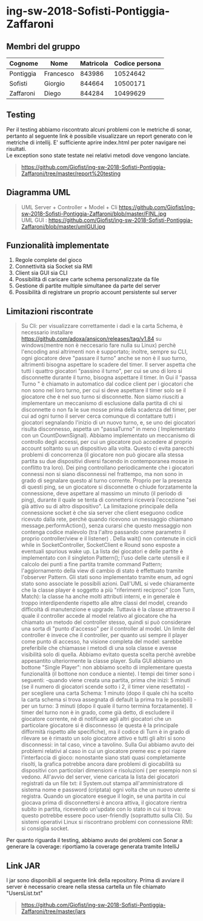 # ing-sw-2018-Sofisti-Pontiggia-Zaffaroni

## Membri del gruppo


Cognome | Nome | Matricola | Codice persona
------------ | ------------- | ------------- | -------------
Pontiggia | Francesco | 843986 | 10524642
Sofisti | Giorgio | 844664 | 10500171
Zaffaroni | Diego | 844284 | 10499629


## Testing
Per il testing abbiamo riscontrato alcuni problemi con le metriche di sonar, pertanto al seguente link è possibile visualizzare un report generato con le metriche di intellij. E' sufficiente aprire index.html per poter navigare nei risultati.  
Le exception sono state testate nei relativi metodi dove vengono lanciate.
> https://github.com/Giofist/ing-sw-2018-Sofisti-Pontiggia-Zaffaroni/tree/master/report%20testing

## Diagramma UML
> UML Server + Controller + Model + Cli https://github.com/Giofist/ing-sw-2018-Sofisti-Pontiggia-Zaffaroni/blob/master/FINL.jpg  
> UML GUI : https://github.com/Giofist/ing-sw-2018-Sofisti-Pontiggia-Zaffaroni/blob/master/umlGUI.jpg

## Funzionalità implementate
1. Regole complete del gioco
2. Connettività sia Socket sia RMI
3. Client sia GUI sia CLI
4. Possibilità di caricare carte schema personalizzate da file
5. Gestione di partite multiple simultanee da parte del server
6. Possibilità di registrare un proprio account persistente sul server

## Limitazioni riscontrate

>Su Cli: per visualizzare correttamente i dadi e la carta Schema, è necessario installare https://github.com/adoxa/ansicon/releases/tag/v1.84 su windows(mentre non è neccesario fare nulla su Linux) perchè l'encoding ansi altrimenti non è supportato; inoltre, sempre su CLI, ogni giocatore deve "passare il turno" anche se non è il suo turno, altrimenti bisogna aspettare lo scadere del timer. Il server aspetta che tutti i quattro giocatori "passino il turno", per cui se uno di loro si disconnette durante il turno, bisogna aspettare il timer. In Gui il "passa Turno " è chiamato in automatico dal codice client per i giocatori che non sono nel loro turno, per cui si deve aspettare il timer solo se il giocatore che è nel suo turno si disconnette. Non siamo riusciti a implementare un meccanismo di esclusione dalla partita di chi si disconnette o non fa le sue mosse prima della scadenza del timer, per cui ad ogni turno il server cerca comunque di contattare tutti i giocatori segnalando l'inizio di un nuovo turno, e, se uno dei giocatori risulta disconnesso, aspetta un "passaTurno" in meno ( Implementato con un CountDownSignal).
Abbiamo implementato un meccanismo di controllo degli accessi, per cui un giocatore può accedere al proprio account soltanto su un dispositivo alla volta. Questo ci evita parecchi problemi di concorrenza (il giocatore non può giocare alla stessa partita su due dispositivi diversi facendo in contemporanea mosse in conflitto tra loro). Dei ping controllano periodicamente che i giocatori connessi non si siano disconnessi nel frattempo, ma non sono in grado di segnalare questo al turno corrente. Proprio per la presenza di questi ping, se un giocatore si disconnette o chiude forzatamente la connessione, deve aspettare al massimo un minuto (il periodo di ping), durante il quale se tenta di connettersi riceverà l'eccezione "sei già attivo su di altro dispositivo".
La limitazione principale della connessione socket è che sia server che client eseguono codice ricevuto dalla rete, perchè quando ricevono un messaggio chiamano message.performAction(), senza curarsi che questo messaggio non contenga codice malevolo (tra l'altro passando come parametro il proprio controller/view e il listener) . 
Della wait() non contenute in cicli while in SocketController, SocketClient e Round sono esposte a eventuali spurious wake up.
La lista dei giocatori e delle partite è implementato con il singleton Pattern(); l'uso delle carte utensili e il calcolo dei punti a fine partita tramite command Pattern; l'aggiornamento della view  di cambio di stato è effettuato tramite l'observer Pattern. Gli stati sono implementato tramite enum, ad ogni stato sono associate le possibili azioni.
Dall'UML si vede chiaramente che la classe player è soggetto a più "riferimenti reciproci" (con Turn, Match): la classe ha anche molti attributi interni, e in generale è troppo interdipendente rispetto alle altre classi del model, creando difficoltà di manutenzione e upgrade. Tuttavia è la classe attraverso il quale il controller accede al model relativo al giocatore che ha chiamato un metodo del controller stesso, quindi si può considerare una sorta di "punto d'accesso" per il controller al model. 
Un limite del controller è invece che il controller, per quanto usi sempre il player come punto di accesso, ha visione completa del model: sarebbe preferibile che chiamasse i metodi di una sola classe e avesse visibilità solo di quella. Abbiamo evitato questa scelta perchè avrebbe appesantito ulteriormente la classe player.
Sulla GUI abbiamo un bottone "Single Player": non abbiamo scelto di implementare questa funzionalità (il bottone non conduce a niente).
I tempi dei timer sono i seguenti:
-quando viene creata una partita, prima che inizi: 5 minuti (se il numero di giocatori scende sotto i 2, il timer viene resettato)
-per scegliere una carta Schema: 1 minuto (dopo il quale chi ha scelto la carta schema si trova assegnata di default la prima tra le possibili)
-per un turno: 3 minuti (dopo il quale il turno termina forzatamente).
Il timer del turno non è in grado, come già detto, di escludere il giocatore corrente, nè di notificare agli altri giocatori che un particolare giocatore si è disconnesso (e questa è la principale difformità rispetto alle specifiche), ma il codice di Turn è in grado di rilevare se è rimasto un solo giocatore attivo e tutti gli altri si sono disconnessi: in tal caso, vince a tavolino.
Sulla Gui abbiamo avuto dei problemi relativi al caso in cui un giocatore preme esc e poi riapre l'interfaccia di gioco: nonostante siano stati quasi completamente risolti, la grafica potrebbe ancora dare problemi di giocabilità su dispositivi con particolari dimensioni e risoluzioni ( per esempio non si vedono.
All'avvio del server, viene caricata la lista dei giocatori registrati da un file txt: il  System.out stampa all'amministratore di sistema nome e password (criptata) ogni volta che un nuovo utente si registra. 
Quando un giocatore esegue il login, se una partita in cui giocava prima di disconnettersi è ancora attiva, il giocatore rientra subito in partita, ricevendo un'update con lo stato in cui si trova: questo potrebbe essere poco user-friendly (soprattutto sulla Cli).
Su sistemi operativi Linux si riscontrano problemi con connessione RMI: si consiglia socket.

Per quanto riguarda il testing, abbiamo avuto dei problemi con Sonar a generare la coverage: riportiamo la coverage generata tramite IntelliJ




## Link JAR
I jar sono disponibili al seguente link della repository. Prima di avviare il server è necessario creare nella stessa cartella un file chiamato "UsersList.txt"
> https://github.com/Giofist/ing-sw-2018-Sofisti-Pontiggia-Zaffaroni/tree/master/jars

